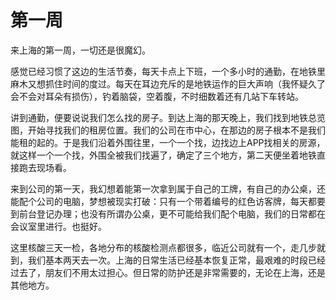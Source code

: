 # 第一周
来上海的第一周，一切还是很魔幻。

感觉已经习惯了这边的生活节奏，每天卡点上下班，一个多小时的通勤，在地铁里麻木又想抓住时间的度过。每天在耳边充斥的是地铁运作的巨大声响（我怀疑久了会不会对耳朵有损伤），钓着脑袋，空着腹，不时细数着还有几站下车转站。

讲到通勤，便要说说我们怎么找的房子。到达上海的那天晚上，我们找到地铁总览图，开始寻找我们的租房位置。我们的公司在市中心，在那边的房子根本不是我们能租的起的。于是我们沿着外围往里，一个一个找，边找边上APP找相关的房源，就这样一个一个找，外围全被我们找遍了，确定了三个地方，第二天便坐着地铁直接跑去现场看。



来到公司的第一天，我幻想着能第一次拿到属于自己的工牌，有自己的办公桌，还能配个公司的电脑，梦想被现实打破：只有一个带着编号的红色访客牌，每天都要到前台登记办理；也没有所谓办公桌，更不可能给我们配个电脑，我们的日常都在会议室里进行。也挺好。

这里核酸三天一检，各地分布的核酸检测点都很多，临近公司就有一个，走几步就到，我们基本两天去一次。上海的日常生活已经基本恢复正常，最艰难的时段已经过去了，朋友们不用太过担心。但日常的防护还是非常需要的，无论在上海，还是其他地方。



